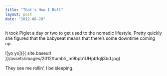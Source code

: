 ```yaml
---
title: "That's How I Roll"
layout: post
date: "2012-08-28"
---
```


It took Piglet a day or two to get used to the nomadic lifestyle. Pretty quickly she figured that the babyseat means that there’s some downtime coming up.

![yo yo]({{ site.baseurl }}/assets/images/2012/tumblr_m9bpb1UHpb1qlj3bd.jpg)

They see me rollin’, I be sleeping.
